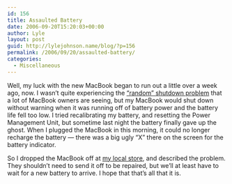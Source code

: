 ```yaml
---
id: 156
title: Assaulted Battery
date: 2006-09-20T15:20:03+00:00
author: Lyle
layout: post
guid: http://lylejohnson.name/blog/?p=156
permalink: /2006/09/20/assaulted-battery/
categories:
  - Miscellaneous
---
```

Well, my luck with the new MacBook began to run out a little over a week ago, now. I wasn&#8217;t quite experiencing the [&#8220;random&#8221; shutdown problem](http://www.macbookrandomshutdown.com/) that a lot of MacBook owners are seeing, but my MacBook would shut down without warning when it was running off of battery power and the battery life fell too low. I tried recalibrating my battery, and resetting the Power Management Unit, but sometime last night the battery finally gave up the ghost. When I plugged the MacBook in this morning, it could no longer recharge the battery &#8212; there was a big ugly &#8220;X&#8221; there on the screen for the battery indicator.

So I dropped the MacBook off at [my local store](http://www.macresource-al.com/), and described the problem. They shouldn&#8217;t need to send it off to be repaired, but we&#8217;ll at least have to wait for a new battery to arrive. I hope that that&#8217;s all that it is.